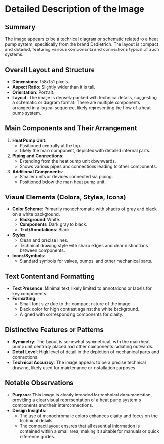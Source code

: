 # Detailed Description of the Image

## Summary
The image appears to be a technical diagram or schematic related to a heat pump system, specifically from the brand Dedietrich. The layout is compact and detailed, featuring various components and connections typical of such systems.

## Overall Layout and Structure
- **Dimensions**: 158x151 pixels.
- **Aspect Ratio**: Slightly wider than it is tall.
- **Orientation**: Portrait.
- **Layout**: The image is densely packed with technical details, suggesting a schematic or diagram format. There are multiple components arranged in a logical sequence, likely representing the flow of a heat pump system.

## Main Components and Their Arrangement
1. **Heat Pump Unit**:
   - Positioned centrally at the top.
   - Likely the main component, depicted with detailed internal parts.
2. **Piping and Connections**:
   - Extending from the heat pump unit downwards.
   - Shows various pipes and connections leading to other components.
3. **Additional Components**:
   - Smaller units or devices connected via piping.
   - Positioned below the main heat pump unit.

## Visual Elements (Colors, Styles, Icons)
- **Color Scheme**: Primarily monochromatic with shades of gray and black on a white background.
  - **Background**: White.
  - **Components**: Dark gray to black.
  - **Text/Annotations**: Black.
- **Styles**:
  - Clean and precise lines.
  - Technical drawing style with sharp edges and clear distinctions between components.
- **Icons/Symbols**:
  - Standard symbols for valves, pumps, and other mechanical parts.

## Text Content and Formatting
- **Text Presence**: Minimal text, likely limited to annotations or labels for key components.
- **Formatting**:
  - Small font size due to the compact nature of the image.
  - Black color for high contrast against the white background.
  - Aligned with corresponding components for clarity.

## Distinctive Features or Patterns
- **Symmetry**: The layout is somewhat symmetrical, with the main heat pump unit centrally placed and other components radiating outwards.
- **Detail Level**: High level of detail in the depiction of mechanical parts and connections.
- **Technical Accuracy**: The image appears to be a precise technical drawing, likely used for maintenance or installation purposes.

## Notable Observations
- **Purpose**: This image is clearly intended for technical documentation, providing a clear visual representation of a heat pump system's components and their interconnections.
- **Design Insights**:
  - The use of monochromatic colors enhances clarity and focus on the technical details.
  - The compact layout ensures that all essential information is contained within a small area, making it suitable for manuals or quick reference guides.